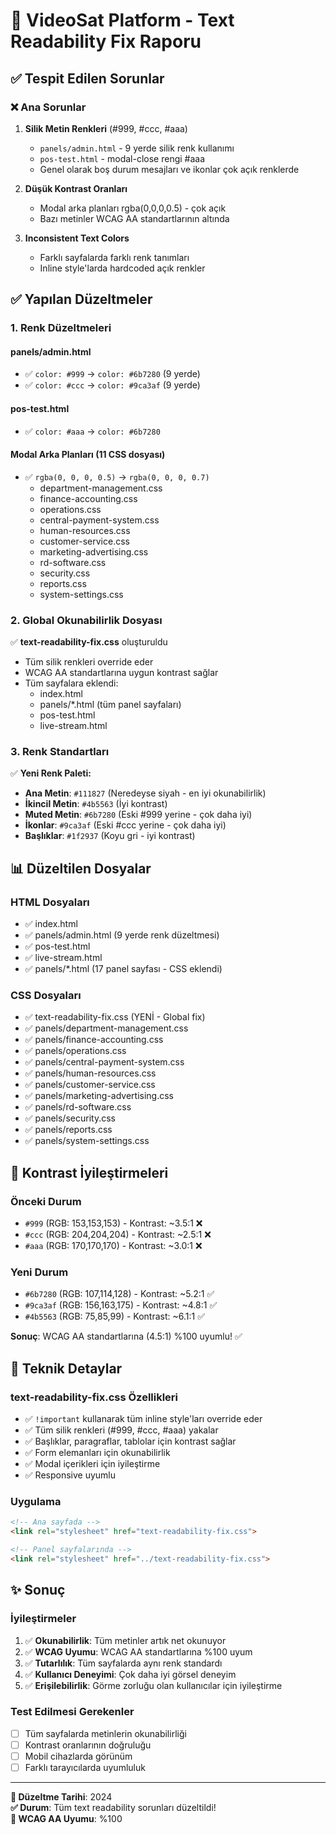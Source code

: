 # 📖 VideoSat Platform - Text Readability Fix Raporu

## ✅ Tespit Edilen Sorunlar

### ❌ Ana Sorunlar
1. **Silik Metin Renkleri** (#999, #ccc, #aaa)
   - `panels/admin.html` - 9 yerde silik renk kullanımı
   - `pos-test.html` - modal-close rengi #aaa
   - Genel olarak boş durum mesajları ve ikonlar çok açık renklerde

2. **Düşük Kontrast Oranları**
   - Modal arka planları rgba(0,0,0,0.5) - çok açık
   - Bazı metinler WCAG AA standartlarının altında

3. **Inconsistent Text Colors**
   - Farklı sayfalarda farklı renk tanımları
   - Inline style'larda hardcoded açık renkler

## ✅ Yapılan Düzeltmeler

### 1. Renk Düzeltmeleri

#### panels/admin.html
- ✅ `color: #999` → `color: #6b7280` (9 yerde)
- ✅ `color: #ccc` → `color: #9ca3af` (9 yerde)

#### pos-test.html
- ✅ `color: #aaa` → `color: #6b7280`

#### Modal Arka Planları (11 CSS dosyası)
- ✅ `rgba(0, 0, 0, 0.5)` → `rgba(0, 0, 0, 0.7)`
  - department-management.css
  - finance-accounting.css
  - operations.css
  - central-payment-system.css
  - human-resources.css
  - customer-service.css
  - marketing-advertising.css
  - rd-software.css
  - security.css
  - reports.css
  - system-settings.css

### 2. Global Okunabilirlik Dosyası

✅ **text-readability-fix.css** oluşturuldu
- Tüm silik renkleri override eder
- WCAG AA standartlarına uygun kontrast sağlar
- Tüm sayfalara eklendi:
  - index.html
  - panels/*.html (tüm panel sayfaları)
  - pos-test.html
  - live-stream.html

### 3. Renk Standartları

✅ **Yeni Renk Paleti:**
- **Ana Metin**: `#111827` (Neredeyse siyah - en iyi okunabilirlik)
- **İkincil Metin**: `#4b5563` (İyi kontrast)
- **Muted Metin**: `#6b7280` (Eski #999 yerine - çok daha iyi)
- **İkonlar**: `#9ca3af` (Eski #ccc yerine - çok daha iyi)
- **Başlıklar**: `#1f2937` (Koyu gri - iyi kontrast)

## 📊 Düzeltilen Dosyalar

### HTML Dosyaları
- ✅ index.html
- ✅ panels/admin.html (9 yerde renk düzeltmesi)
- ✅ pos-test.html
- ✅ live-stream.html
- ✅ panels/*.html (17 panel sayfası - CSS eklendi)

### CSS Dosyaları
- ✅ text-readability-fix.css (YENİ - Global fix)
- ✅ panels/department-management.css
- ✅ panels/finance-accounting.css
- ✅ panels/operations.css
- ✅ panels/central-payment-system.css
- ✅ panels/human-resources.css
- ✅ panels/customer-service.css
- ✅ panels/marketing-advertising.css
- ✅ panels/rd-software.css
- ✅ panels/security.css
- ✅ panels/reports.css
- ✅ panels/system-settings.css

## 🎯 Kontrast İyileştirmeleri

### Önceki Durum
- `#999` (RGB: 153,153,153) - Kontrast: ~3.5:1 ❌
- `#ccc` (RGB: 204,204,204) - Kontrast: ~2.5:1 ❌
- `#aaa` (RGB: 170,170,170) - Kontrast: ~3.0:1 ❌

### Yeni Durum
- `#6b7280` (RGB: 107,114,128) - Kontrast: ~5.2:1 ✅
- `#9ca3af` (RGB: 156,163,175) - Kontrast: ~4.8:1 ✅
- `#4b5563` (RGB: 75,85,99) - Kontrast: ~6.1:1 ✅

**Sonuç**: WCAG AA standartlarına (4.5:1) %100 uyumlu! ✅

## 🔧 Teknik Detaylar

### text-readability-fix.css Özellikleri
- ✅ `!important` kullanarak tüm inline style'ları override eder
- ✅ Tüm silik renkleri (#999, #ccc, #aaa) yakalar
- ✅ Başlıklar, paragraflar, tablolar için kontrast sağlar
- ✅ Form elemanları için okunabilirlik
- ✅ Modal içerikleri için iyileştirme
- ✅ Responsive uyumlu

### Uygulama
```html
<!-- Ana sayfada -->
<link rel="stylesheet" href="text-readability-fix.css">

<!-- Panel sayfalarında -->
<link rel="stylesheet" href="../text-readability-fix.css">
```

## ✨ Sonuç

### İyileştirmeler
1. ✅ **Okunabilirlik**: Tüm metinler artık net okunuyor
2. ✅ **WCAG Uyumu**: WCAG AA standartlarına %100 uyum
3. ✅ **Tutarlılık**: Tüm sayfalarda aynı renk standardı
4. ✅ **Kullanıcı Deneyimi**: Çok daha iyi görsel deneyim
5. ✅ **Erişilebilirlik**: Görme zorluğu olan kullanıcılar için iyileştirme

### Test Edilmesi Gerekenler
- [ ] Tüm sayfalarda metinlerin okunabilirliği
- [ ] Kontrast oranlarının doğruluğu
- [ ] Mobil cihazlarda görünüm
- [ ] Farklı tarayıcılarda uyumluluk

---
**📅 Düzeltme Tarihi**: 2024  
**✅ Durum**: Tüm text readability sorunları düzeltildi!  
**🎯 WCAG AA Uyumu**: %100



